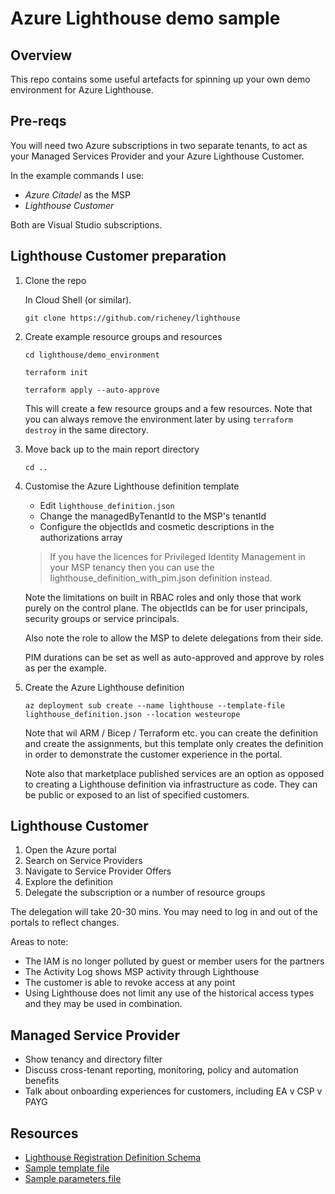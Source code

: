 # Azure Lighthouse demo sample

## Overview

This repo contains some useful artefacts for spinning up your own demo environment for Azure Lighthouse.

## Pre-reqs

You will need two Azure subscriptions in two separate tenants, to act as your Managed Services Provider and your Azure Lighthouse Customer.

In the example commands I use:

* _Azure Citadel_ as the MSP
* _Lighthouse Customer_

Both are Visual Studio subscriptions.

## Lighthouse Customer preparation

1. Clone the repo

    In Cloud Shell (or similar).

    ```shell
    git clone https://github.com/richeney/lighthouse
    ```

1. Create example resource groups and resources

    ```shell
    cd lighthouse/demo_environment
    ```

    ```shell
    terraform init
    ```

    ```shell
    terraform apply --auto-approve
    ```

    This will create a few resource groups and a few resources. Note that you can always remove the environment later by using `terraform destroy` in the same directory.

1. Move back up to the main report directory

    ```shell
    cd ..
    ```

1. Customise the Azure Lighthouse definition template
    * Edit `lighthouse_definition.json`
    * Change the managedByTenantId to the MSP's tenantId
    * Configure the objectIds and cosmetic descriptions in the authorizations array

    > If you have the licences for Privileged Identity Management in your MSP tenancy then you can use the lighthouse_definition_with_pim.json definition instead.

    Note the limitations on built in RBAC roles and only those that work purely on the control plane. The objectIds can be for user principals, security groups or service principals.

    Also note the role to allow the MSP to delete delegations from their side.

    PIM durations can be set as well as auto-approved and approve by roles as per the example.

1. Create the Azure Lighthouse definition

    ```shell
    az deployment sub create --name lighthouse --template-file lighthouse_definition.json --location westeurope
    ```

    Note that wil ARM / Bicep / Terraform etc. you can create the definition and create the assignments, but this template only creates the definition in order to demonstrate the customer experience in the portal.

    Note also that marketplace published services are an option as opposed to creating a Lighthouse definition via infrastructure as code. They can be public or exposed to an list of specified customers.

## Lighthouse Customer

1. Open the Azure portal
1. Search on Service Providers
1. Navigate to Service Provider Offers
1. Explore the definition
1. Delegate the subscription or a number of resource groups

The delegation will take 20-30 mins. You may need to log in and out of the portals to reflect changes.

Areas to note:

* The IAM is no longer polluted by guest or member users for the partners
* The Activity Log shows MSP activity through Lighthouse
* The customer is able to revoke access at any point
* Using Lighthouse does not limit any  use of the historical access types and they may be used in combination.

## Managed Service Provider

* Show tenancy and directory filter
* Discuss cross-tenant reporting, monitoring, policy and automation benefits
* Talk about onboarding experiences for customers, including EA v CSP v PAYG

## Resources

* [Lighthouse Registration Definition Schema](https://docs.microsoft.com/rest/api/managedservices/registration-definitions)
* [Sample template file](https://github.com/Azure/Azure-Lighthouse-samples/blob/master/templates/delegated-resource-management-eligible-authorizations/subscription/subscription-managing-tenant-approvers.json)
* [Sample parameters file](https://github.com/Azure/Azure-Lighthouse-samples/blob/master/templates/delegated-resource-management-eligible-authorizations/subscription/subscription-managing-tenant-approvers.parameters.json)
